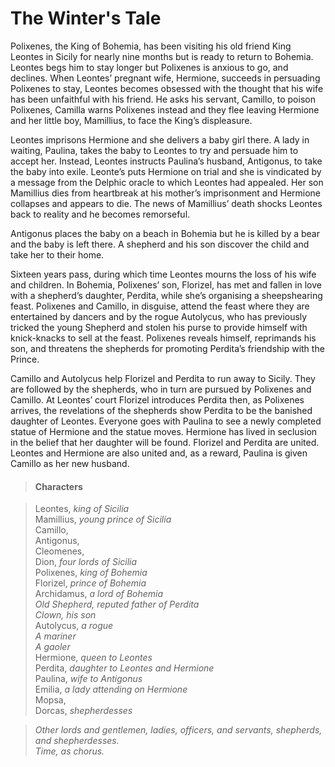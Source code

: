 <!-- ======================================================================
--- Search engine
title:          The Winter's Tale
keywords:       winter, tale, comedy
description:    The Winter's Tale by William Shakespeare.
--- Menu system
order:          170
text:           The Winter's Tale
hidden:         false
umbel:          false
--- Page properties
id:
document:
layout:         layout-2-left
$-left:         play-list
searchable:     true
======================================================================= -->

# The Winter's Tale

Polixenes, the King of Bohemia, has been visiting his old friend King Leontes in
Sicily for nearly nine months but is ready to return to Bohemia. Leontes begs
him to stay longer but Polixenes is anxious to go, and declines. When Leontes’
pregnant wife, Hermione, succeeds in persuading Polixenes to stay, Leontes
becomes obsessed with the thought that his wife has been unfaithful with his
friend. He asks his servant, Camillo, to poison Polixenes, Camilla warns
Polixenes instead and they flee leaving Hermione and her little boy, Mamillius,
to face the King’s displeasure.

Leontes imprisons Hermione and she delivers a baby girl there. A lady in waiting,
Paulina, takes the baby to Leontes to try and persuade him to accept her.
Instead, Leontes instructs Paulina’s husband, Antigonus, to take the baby into
exile. Leonte’s puts Hermione on trial and she is vindicated by a message from
the Delphic oracle to which Leontes had appealed. Her son Mamillius dies from
heartbreak at his mother’s imprisonment and Hermione collapses and appears to
die. The news of Mamillius’ death shocks Leontes back to reality and he becomes
remorseful.

Antigonus places the baby on a beach in Bohemia but he is killed by a bear and
the baby is left there. A shepherd and his son discover the child and take her
to their home.

Sixteen years pass, during which time Leontes mourns the loss of his wife and
children. In Bohemia, Polixenes’ son, Florizel, has met and fallen in love with
a shepherd’s daughter, Perdita, while she’s organising a sheepshearing feast.
Polixenes and Camillo, in disguise, attend the feast where they are entertained
by dancers and by the rogue Autolycus, who has previously tricked the young
Shepherd and stolen his purse to provide himself with knick-knacks to sell at
the feast. Polixenes reveals himself, reprimands his son, and threatens the
shepherds for promoting Perdita’s friendship with the Prince.

Camillo and Autolycus help Florizel and Perdita to run away to Sicily. They are
followed by the shepherds, who in turn are pursued by Polixenes and Camillo. At
Leontes’ court Florizel introduces Perdita then, as Polixenes arrives, the
revelations of the shepherds show Perdita to be the banished daughter of Leontes.
Everyone goes with Paulina to see a newly completed statue of Hermione and the
statue moves. Hermione has lived in seclusion in the belief that her daughter
will be found. Florizel and Perdita are united. Leontes and Hermione are also
united and, as a reward, Paulina is given Camillo as her new husband.

>   #### Characters

>   Leontes, _king of Sicilia_  
    Mamillius, _young prince of Sicilia_  
    Camillo,  
    Antigonus,  
    Cleomenes,  
    Dion, _four lords of Sicilia_  
    Polixenes, _king of Bohemia_  
    Florizel, _prince of Bohemia_  
    Archidamus, _a lord of Bohemia_  
    _Old Shepherd, reputed father of Perdita_  
    _Clown, his son_  
    Autolycus, _a rogue_  
    _A mariner_  
    _A gaoler_  
    Hermione, _queen to Leontes_  
    Perdita, _daughter to Leontes and Hermione_  
    Paulina, _wife to Antigonus_  
    Emilia, _a lady attending on Hermione_  
    Mopsa,  
    Dorcas, _shepherdesses_

>   _Other lords and gentlemen, ladies, officers, and servants, shepherds, and shepherdesses._  
    _Time, as chorus._
